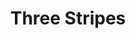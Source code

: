---
inv_num: 2018-014
add_credit:
url: 2018-014-three-stripes
title: Three Stripes
year: '2018'
display_year: '2018'
medium: Inkjet on canvas (x3)
dims: 108 x 36 in
pitch:
ps:
live_url:
youtube:
related_code:
subheading:
download:
commission:
layout: things-i-made
---